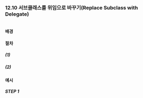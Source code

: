 ### 12.10 서브클래스를 위임으로 바꾸기(Replace Subclass with Delegate)
``` diff

```

#### 배경

#### 절차
##### (1)
##### (2)

#### 예시

##### STEP 1
